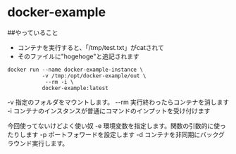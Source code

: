 # docker-example

##やっていること

  - コンテナを実行すると、「/tmp/test.txt」がcatされて
  - そのファイルに"hogehoge"と追記されます

```
docker run --name docker-example-instance \
           -v /tmp:/opt/docker-example/out \
            --rm -i \
           docker-example:latest
```

-v 	指定のフォルダをマウントします。
--rm 	実行終わったらコンテナを消します
-i	コンテナのインスタンスが普通にコマンドのインプットを受け付けます

今回使ってないけどよく使い奴
-e	環境変数を指定します。関数の引数的に使ったりします
-p	ポートフォワードを設定します
-d	コンテナを非同期にバックグラウンド実行します。


